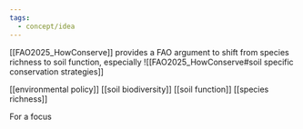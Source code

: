 ```yaml
---
tags:
  - concept/idea
---
```

[[FAO2025_HowConserve]] provides a FAO argument to shift from species richness to soil function, especially 
![[FAO2025_HowConserve#soil specific conservation strategies]]

[[environmental policy]]
[[soil biodiversity]]
[[soil function]]
[[species richness]]

For a focus